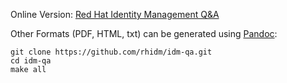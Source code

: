 Online Version: [Red Hat Identity Management Q&amp;A](idm-qa.md)


Other Formats (PDF, HTML, txt) can be generated using [Pandoc](http://pandoc.org/):

```
git clone https://github.com/rhidm/idm-qa.git
cd idm-qa
make all
```
